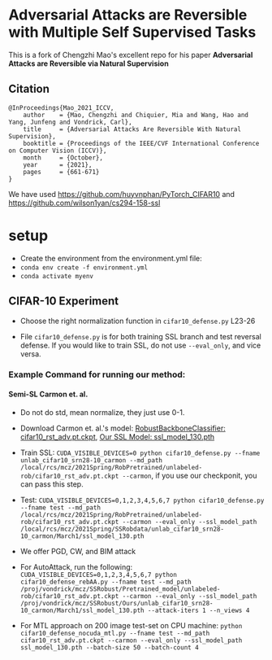 # Adversarial Attacks are Reversible with Multiple Self Supervised Tasks
This is a fork of Chengzhi Mao's excellent repo for his paper **Adversarial Attacks are Reversible via Natural Supervision**

## Citation
```
@InProceedings{Mao_2021_ICCV,
    author    = {Mao, Chengzhi and Chiquier, Mia and Wang, Hao and Yang, Junfeng and Vondrick, Carl},
    title     = {Adversarial Attacks Are Reversible With Natural Supervision},
    booktitle = {Proceedings of the IEEE/CVF International Conference on Computer Vision (ICCV)},
    month     = {October},
    year      = {2021},
    pages     = {661-671}
}
```

We have used https://github.com/huyvnphan/PyTorch_CIFAR10 and https://github.com/wilson1yan/cs294-158-ssl


# setup

* Create the environment from the environment.yml file:
* `conda env create -f environment.yml`
* `conda activate myenv`

## CIFAR-10 Experiment

* Choose the right normalization function in `cifar10_defense.py` L23-26

* File `cifar10_defense.py` is for both training SSL branch and test reversal defense. If you would like 
to train SSL, do not use `--eval_only`, and vice versa.

### Example Command for running our method:

#### Semi-SL  Carmon et. al.

* Do not do std, mean normalize, they just use 0-1.
* Download Carmon et. al.'s model:  [RobustBackboneClassifier: cifar10_rst_adv.pt.ckpt](https://cv.cs.columbia.edu/mcz/ICCVRevAttack/cifar10_rst_adv.pt.ckpt), [Our SSL Model: ssl_model_130.pth](https://cv.cs.columbia.edu/mcz/ICCVRevAttack/ssl_model_130.pth)
* Train SSL: `CUDA_VISIBLE_DEVICES=0 python cifar10_defense.py --fname unlab_cifar10_srn28-10_carmon --md_path /local/rcs/mcz/2021Spring/RobPretrained/unlabeled-rob/cifar10_rst_adv.pt.ckpt --carmon`, if you use our checkponit, you can pass this step.
* Test: `CUDA_VISIBLE_DEVICES=0,1,2,3,4,5,6,7 python cifar10_defense.py --fname test --md_path /local/rcs/mcz/2021Spring/RobPretrained/unlabeled-rob/cifar10_rst_adv.pt.ckpt --carmon --eval_only --ssl_model_path /local/rcs/mcz/2021Spring/SSRobdata/unlab_cifar10_srn28-10_carmon/March1/ssl_model_130.pth`

* We offer PGD, CW, and BIM attack
* For AutoAttack, run the following: `CUDA_VISIBLE_DEVICES=0,1,2,3,4,5,6,7 python cifar10_defense_rebAA.py --fname test --md_path /proj/vondrick/mcz/SSRobust/Pretrained_model/unlabeled-rob/cifar10_rst_adv.pt.ckpt --carmon --eval_only --ssl_model_path /proj/vondrick/mcz/SSRobust/Ours/unlab_cifar10_srn28-10_carmon/March1/ssl_model_130.pth --attack-iters 1 --n_views 4`

* For MTL approach on 200 image test-set on CPU machine: `python cifar10_defense_nocuda_mtl.py --fname test --md_path cifar10_rst_adv.pt.ckpt --carmon --eval_only --ssl_model_path ssl_model_130.pth --batch-size 50 --batch-count 4`
